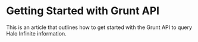 # Getting Started with Grunt API

This is an article that outlines how to get started with the Grunt API to query Halo Infinite information.